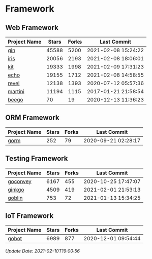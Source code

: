 # Framework

## Web Framework
| Project Name | Stars | Forks | Last Commit |
| ------------ | ----- | ----- | ----------- |
| [gin](https://github.com/gin-gonic/gin) | 45588 | 5200 | 2021-02-08 15:24:22 |
| [iris](https://github.com/kataras/iris) | 20056 | 2193 | 2021-02-08 18:06:01 |
| [kit](https://github.com/go-kit/kit) | 19333 | 1998 | 2021-02-09 17:31:23 |
| [echo](https://github.com/labstack/echo) | 19155 | 1712 | 2021-02-08 14:58:55 |
| [revel](https://github.com/revel/revel) | 12138 | 1393 | 2020-07-12 05:57:36 |
| [martini](https://github.com/go-martini/martini) | 11194 | 1115 | 2017-01-21 21:58:54 |
| [beego](https://github.com/astaxie/beego) | 70 | 19 | 2020-12-13 11:36:23 |

## ORM Framework
| Project Name | Stars | Forks | Last Commit |
| ------------ | ----- | ----- | ----------- |
| [gorm](https://github.com/jinzhu/gorm) | 252 | 79 | 2020-09-21 02:28:17 |

## Testing Framework
| Project Name | Stars | Forks | Last Commit |
| ------------ | ----- | ----- | ----------- |
| [goconvey](https://github.com/smartystreets/goconvey) | 6167 | 455 | 2020-10-25 17:47:07 |
| [ginkgo](https://github.com/onsi/ginkgo) | 4509 | 419 | 2021-02-01 21:53:13 |
| [goblin](https://github.com/franela/goblin) | 753 | 72 | 2021-01-13 15:34:25 |

## IoT Framework
| Project Name | Stars | Forks | Last Commit |
| ------------ | ----- | ----- | ----------- |
| [gobot](https://github.com/hybridgroup/gobot) | 6989 | 877 | 2020-12-01 09:54:44 |

*Update Date: 2021-02-10T19:00:56*